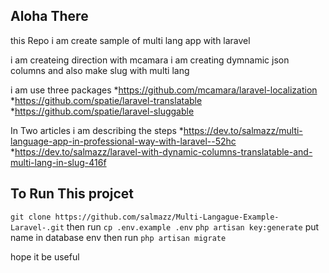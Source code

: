 ## Aloha There 

this Repo i am create sample of multi lang app with laravel  

 i am createing direction with mcamara 
 i am creating dymnamic json columns
and also make slug with multi lang 

i am use three packages 
*https://github.com/mcamara/laravel-localization 
*https://github.com/spatie/laravel-translatable
*https://github.com/spatie/laravel-sluggable 

In Two articles i am describing the steps 
*https://dev.to/salmazz/multi-language-app-in-professional-way-with-laravel--52hc
*https://dev.to/salmazz/laravel-with-dynamic-columns-translatable-and-multi-lang-in-slug-416f


## To Run This projcet 

`git clone https://github.com/salmazz/Multi-Langague-Example-Laravel-.git`
then run `cp .env.example .env` 
`php artisan key:generate`
put name in database env 
then run 
`php artisan migrate`


hope it be useful 
